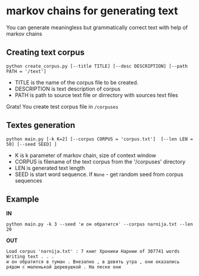 # markov chains for generating text 
You can generate meaningless but grammatically correct text with help of markov chains

## Creating text corpus

```
python create_corpus.py [--title TITLE] [--desc DESCRIPTION] [--path PATH = '/text']
```
* TITLE is the name of the corpus file to be created. 
* DESCRIPTION is text description of corpus
* PATH is path to source text file or dirrectory with sources text files

Grats! You create test corpus file in `/corpuses` 

## Textes generation

```
python main.py [-k K=2] [--corpus CORPUS = 'corpus.txt']  [--len LEN = 50] [--seed SEED] ]
```
* K is k parameter of markov chain, size of context window 
* CORPUS is filename of the text corpus from the '/corpuses' directory
* LEN is generated text length
* SEED is start word sequence. If `None` - get random seed from corpus sequences

## Example
**IN**
```
python main.py -k 3 --seed 'и он обратится' --corpus narnija.txt --len 20
```
**OUT**
```          
Load corpus 'narnija.txt' : 7 книг Хроники Нарнии of 307741 words
Writing text . . .
и он обратится в туман . Внезапно , в девять утра , они оказались рядом с маленькой деревушкой . На песке они
```
